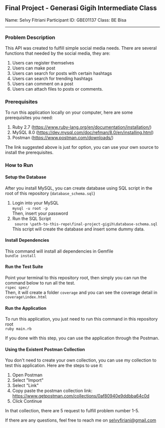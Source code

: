 ## Final Project - Generasi Gigih Intermediate Class

Name: Selvy Fitriani
Participant ID: GBE01137
Class: BE Bisa

-------

### Problem Description
This API was created to fulfill simple social media needs. There are several functions that needed by the social media, they are:
1. Users can register themselves
2. Users can make post
3. Users can search for posts with certain hashtags
4. Users can search for trending hashtags
5. Users can comment on a post
6. Users can attach files to posts or comments.

### Prerequisites 
To run this application locally on your computer, here are some prerequisites you need:
1. Ruby 2.7 (https://www.ruby-lang.org/en/documentation/installation/)
2. MySQL 8.0 (https://dev.mysql.com/doc/refman/8.0/en/installing.html)
3. Postman (https://www.postman.com/downloads/)

The link suggested above is just for option, you can use your own source to install the prerequisites.

### How to Run

#### Setup the Database
After you install MySQL, you can create database using SQL script in the root of this repository (``database_schema.sql``)

1. Login into your MySQL <br />
`` mysql -u root -p `` <br />
Then, insert your password
2. Run the SQL Script <br />
`` source \path-to-this-repo\final-project-gigih\database-schema.sql`` <br />
This script will create the database and insert some dummy data.

#### Install Dependencies
This command will install all dependencies in Gemfile <br />
``bundle install``


#### Run the Test Suite
Point your terminal to this repository root, then simply you can run the command below to run all the test. <br />
``rspec spec/`` <br />
Then, it will create a folder ``coverage`` and you can see the coverage detail in ``coverage\index.html``

#### Run the Application
To run this application, you just need to run this command in this repository root <br />
``ruby main.rb ``

If you done with this step, you can use the application through the Postman. 

#### Using the Existent Postman Collection
You don't need to create your own collection, you can use my collection to test this application. Here are the steps to use it:
1. Open Postman
2. Select "Import"
3. Select "Link"
4. Copy paste the postman collection link: https://www.getpostman.com/collections/0af80940e9ddbba64c0d
5. Click Continue

In that collection, there are 5 request to fulfill problem number 1-5.

If there are any questions, feel free to reach me on selvyfiriani@gmail.com 